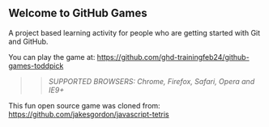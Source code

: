 ## Welcome to GitHub Games

A project based learning activity for people who are getting started with Git and GitHub.

You can play the game at: https://github.com/ghd-trainingfeb24/github-games-toddpick

>> _*SUPPORTED BROWSERS*: Chrome, Firefox, Safari, Opera and IE9+_


This fun open source game was cloned from: https://github.com/jakesgordon/javascript-tetris
